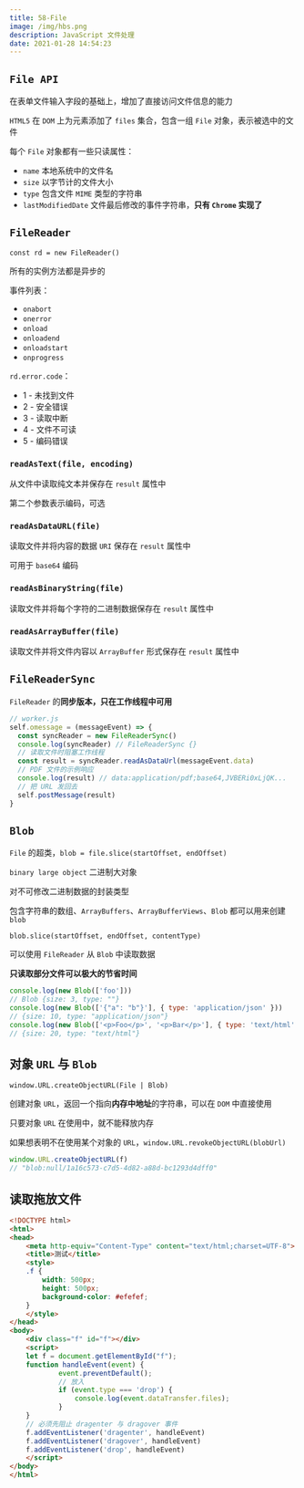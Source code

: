 ```yaml
---
title: 58-File
image: /img/hbs.png
description: JavaScript 文件处理
date: 2021-01-28 14:54:23
---
```



## `File API`

在表单文件输入字段的基础上，增加了直接访问文件信息的能力

`HTML5` 在 `DOM` 上为元素添加了 `files` 集合，包含一组 `File` 对象，表示被选中的文件

每个 `File` 对象都有一些只读属性：
  - `name` 本地系统中的文件名
  - `size` 以字节计的文件大小
  - `type` 包含文件 `MIME` 类型的字符串
  - `lastModifiedDate` 文件最后修改的事件字符串，**只有 `Chrome` 实现了**

## `FileReader`

`const rd = new FileReader()`

所有的实例方法都是异步的

事件列表：
  - `onabort`
  - `onerror`
  - `onload`
  - `onloadend`
  - `onloadstart`
  - `onprogress`

`rd.error.code`：
  - 1 - 未找到文件
  - 2 - 安全错误
  - 3 - 读取中断
  - 4 - 文件不可读
  - 5 - 编码错误

### `readAsText(file, encoding)`

从文件中读取纯文本并保存在 `result` 属性中

第二个参数表示编码，可选

### `readAsDataURL(file)`

读取文件并将内容的数据 `URI` 保存在 `result` 属性中

可用于 `base64` 编码

### `readAsBinaryString(file)`

读取文件并将每个字符的二进制数据保存在 `result` 属性中

### `readAsArrayBuffer(file)`

读取文件并将文件内容以 `ArrayBuffer` 形式保存在 `result` 属性中

## `FileReaderSync`

`FileReader` 的**同步版本，只在工作线程中可用**

```js
// worker.js
self.omessage = (messageEvent) => {
  const syncReader = new FileReaderSync()
  console.log(syncReader) // FileReaderSync {}
  // 读取文件时阻塞工作线程
  const result = syncReader.readAsDataUrl(messageEvent.data)
  // PDF 文件的示例响应
  console.log(result) // data:application/pdf;base64,JVBERi0xLjQK...
  // 把 URL 发回去
  self.postMessage(result)
}
```

## `Blob`

`File` 的超类，`blob = file.slice(startOffset, endOffset)`

`binary large object` 二进制大对象

对不可修改二进制数据的封装类型

包含字符串的数组、`ArrayBuffers`、`ArrayBufferViews`、`Blob` 都可以用来创建 `blob`

`blob.slice(startOffset, endOffset, contentType)`

可以使用 `FileReader` 从 `Blob` 中读取数据

**只读取部分文件可以极大的节省时间**

```js
console.log(new Blob(['foo']))
// Blob {size: 3, type: ""}
console.log(new Blob(['{"a": "b"}'], { type: 'application/json' }))
// {size: 10, type: "application/json"}
console.log(new Blob(['<p>Foo</p>', '<p>Bar</p>'], { type: 'text/html' }))
// {size: 20, type: "text/html"}
```

## 对象 `URL` 与 `Blob`

`window.URL.createObjectURL(File | Blob)`

创建对象 `URL`，返回一个指向**内存中地址**的字符串，可以在 `DOM` 中直接使用

只要对象 `URL` 在使用中，就不能释放内存

如果想表明不在使用某个对象的 `URL`，`window.URL.revokeObjectURL(blobUrl)`

```js
window.URL.createObjectURL(f)
// "blob:null/1a16c573-c7d5-4d82-a88d-bc1293d4dff0"
```

## 读取拖放文件

```html
<!DOCTYPE html>
<html>
<head>
	<meta http-equiv="Content-Type" content="text/html;charset=UTF-8">
	<title>测试</title>
	<style>
	.f {
		width: 500px;
		height: 500px;
		background-color: #efefef;
	}
	</style>
</head>
<body>
    <div class="f" id="f"></div>
    <script>
    let f = document.getElementById("f");
    function handleEvent(event) {
			event.preventDefault();
			// 放入
			if (event.type === 'drop') {
				console.log(event.dataTransfer.files);
			}
    }
    // 必须先阻止 dragenter 与 dragover 事件
    f.addEventListener('dragenter', handleEvent)
    f.addEventListener('dragover', handleEvent)
    f.addEventListener('drop', handleEvent)
    </script>
</body>
</html>
```